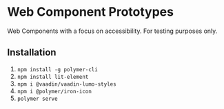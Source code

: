 # Web Component Prototypes

Web Components with a focus on accessibility. For testing purposes only.

## Installation
1. `npm install -g polymer-cli`
2. `npm install lit-element`
3. `npm i @vaadin/vaadin-lumo-styles`
4. `npm i @polymer/iron-icon`
5. `polymer serve`
